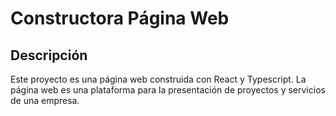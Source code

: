 # Constructora Página Web
## Descripción
Este proyecto es una página web construida con React y Typescript. La página web es una plataforma para la presentación de proyectos y servicios de una empresa.
